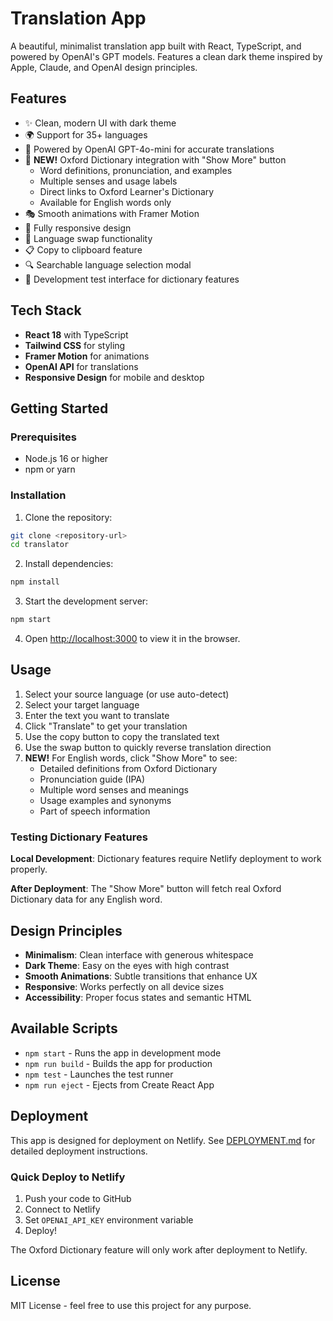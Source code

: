 # Translation App

A beautiful, minimalist translation app built with React, TypeScript, and powered by OpenAI's GPT models. Features a clean dark theme inspired by Apple, Claude, and OpenAI design principles.

## Features

- ✨ Clean, modern UI with dark theme
- 🌍 Support for 35+ languages
- 🤖 Powered by OpenAI GPT-4o-mini for accurate translations
- 📖 **NEW!** Oxford Dictionary integration with "Show More" button
  - Word definitions, pronunciation, and examples
  - Multiple senses and usage labels
  - Direct links to Oxford Learner's Dictionary
  - Available for English words only
- 🎭 Smooth animations with Framer Motion
- 📱 Fully responsive design
- 🔄 Language swap functionality
- 📋 Copy to clipboard feature
- 🔍 Searchable language selection modal
- 🧪 Development test interface for dictionary features

## Tech Stack

- **React 18** with TypeScript
- **Tailwind CSS** for styling
- **Framer Motion** for animations
- **OpenAI API** for translations
- **Responsive Design** for mobile and desktop

## Getting Started

### Prerequisites

- Node.js 16 or higher
- npm or yarn

### Installation

1. Clone the repository:
```bash
git clone <repository-url>
cd translator
```

2. Install dependencies:
```bash
npm install
```

3. Start the development server:
```bash
npm start
```

4. Open [http://localhost:3000](http://localhost:3000) to view it in the browser.

## Usage

1. Select your source language (or use auto-detect)
2. Select your target language
3. Enter the text you want to translate
4. Click "Translate" to get your translation
5. Use the copy button to copy the translated text
6. Use the swap button to quickly reverse translation direction
7. **NEW!** For English words, click "Show More" to see:
   - Detailed definitions from Oxford Dictionary
   - Pronunciation guide (IPA)
   - Multiple word senses and meanings
   - Usage examples and synonyms
   - Part of speech information

### Testing Dictionary Features

**Local Development**: Dictionary features require Netlify deployment to work properly.

**After Deployment**: The "Show More" button will fetch real Oxford Dictionary data for any English word.

## Design Principles

- **Minimalism**: Clean interface with generous whitespace
- **Dark Theme**: Easy on the eyes with high contrast
- **Smooth Animations**: Subtle transitions that enhance UX
- **Responsive**: Works perfectly on all device sizes
- **Accessibility**: Proper focus states and semantic HTML

## Available Scripts

- `npm start` - Runs the app in development mode
- `npm run build` - Builds the app for production
- `npm test` - Launches the test runner
- `npm run eject` - Ejects from Create React App

## Deployment

This app is designed for deployment on Netlify. See [DEPLOYMENT.md](DEPLOYMENT.md) for detailed deployment instructions.

### Quick Deploy to Netlify

1. Push your code to GitHub
2. Connect to Netlify
3. Set `OPENAI_API_KEY` environment variable
4. Deploy!

The Oxford Dictionary feature will only work after deployment to Netlify.

## License

MIT License - feel free to use this project for any purpose.

